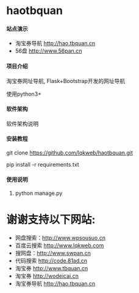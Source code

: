 # haotbquan

#### 站点演示
- 淘宝券导航 http://hao.tbquan.cn
- 56盘 http://www.56pan.cn

#### 项目介绍
淘宝券网址导航, Flask+Bootstrap开发的网址导航

使用python3+

#### 软件架构
软件架构说明


#### 安装教程

git clone https://github.com/lqkweb/haotbquan.git

pip install -r requirements.txt

#### 使用说明

1. python manage.py


# 谢谢支持以下网站:
- 网盘搜索：http://www.wpsousuo.cn
- 百度云搜索 http://www.lqkweb.com 
- 搜网盘：http://www.swpan.cn
- 代码搜索 http://code.81ad.cn
- 淘宝券 http://www.tbquan.cn
- 淘宝券 http://wodeicai.cn
- 淘宝券导航 http://hao.tbquan.cn
